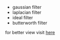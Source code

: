 - gaussian filter
- laplacian filter
- ideal filter
- butterworth filter

for better view visit [here](https://nbviewer.jupyter.org/github/kkasra12/-ImageProcessing/blob/master/03-filters/Untitled.ipynb)
